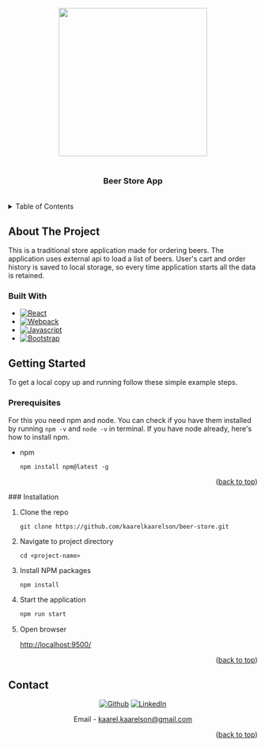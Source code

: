<a name="readme-top"></a>

<!-- PROJECT LOGO -->

<div id="header" align="center">
<img src="https://media3.giphy.com/media/3vDFxcB9vZNNS/giphy.gif?cid=ecf05e47r44lbprmr2u6lgrxd8j9kq8nz5e4f7thq7sd3idv&rid=giphy.gif&ct=g" width="300"/>
<!-- <iframe src="https://giphy.com/embed/DGWAx8d3IkICs" width="480" height="360" frameBorder="0" class="giphy-embed" allowFullScreen></iframe> -->
<!-- <img src="https://media2.giphy.com/media/26rhJJCi5eM781RZuo/giphy.gif?cid=ecf05e47pj98zj2cpamc1dcxxyp5amj8ndh54b7q0kgy3hz2&rid=giphy.gif&ct=s" width="200"/> -->
</div>

<br />

<h3 align="center">Beer Store App</h3>
</div>

 <br />
<!-- TABLE OF CONTENTS -->
<details>
  <summary>Table of Contents</summary>
  <ol>
    <li>
      <a href="#about-the-project">About The Project</a>
      <ul>
        <li><a href="#built-with">Built With</a></li>
      </ul>
    </li>
    <li>
      <a href="#getting-started">Getting Started</a>
      <ul>
        <li><a href="#prerequisites">Prerequisites</a></li>
        <li><a href="#installation">Installation</a></li>
      </ul>
    </li>
    <li><a href="#usage">Usage</a></li>
    <li><a href="#contact">Contact</a></li>
  </ol>
</details>

<!-- ABOUT THE PROJECT -->

## About The Project

<!-- [![Product Name Screen Shot][product-screenshot]](https://example.com) -->

This is a traditional store application made for ordering beers. The application uses external api to load a list of beers. User's cart and order history is saved to local storage, so every time application starts all the data is retained.

### Built With

- [![React][react.js]][react-url]
- [![Webpack][webpack.com]][webpack-url]
- [![Javascript][javascript.com]][javascript-url]
- [![Bootstrap][bootstrap.com]][bootstrap-url]

<!-- GETTING STARTED -->

## Getting Started

To get a local copy up and running follow these simple example steps.

### Prerequisites

For this you need npm and node. You can check if you have them installed by running `npm -v` and `node -v` in terminal. If you have node already, here's how to install npm.

- npm
  ```
  npm install npm@latest -g
  ```

<p align="right">(<a href="#readme-top">back to top</a>)</p>
### Installation

<!-- 1. Get a free API Key at [https://example.com](https://example.com) -->

1. Clone the repo
   ```
   git clone https://github.com/kaarelkaarelson/beer-store.git
   ```
2. Navigate to project directory
   ```
   cd <project-name>
   ```
3. Install NPM packages
   ```sh
   npm install
   ```
4. Start the application
   ```sh
   npm run start
   ```
5. Open browser

   [http://localhost:9500/](http://localhost:9500/)

<p align="right">(<a href="#readme-top">back to top</a>)</p>

## Contact

<div align="center">

[![Github][github.com]][github-url]
[![LinkedIn][linkedin-shield]][linkedin-url]

Email - [kaarel.kaarelson@gmail.com](mailto:kaarel.kaarelson@gmail.com)

</div>

<p align="right">(<a href="#readme-top">back to top</a>)</p>

<!-- MARKDOWN LINKS & IMAGES -->
<!-- https://www.markdownguide.org/basic-syntax/#reference-style-links -->

[contributors-shield]: https://img.shields.io/github/contributors/github_username/repo_name.svg?style=for-the-badge
[contributors-url]: https://github.com/github_username/repo_name/graphs/contributors
[forks-shield]: https://img.shields.io/github/forks/github_username/repo_name.svg?style=for-the-badge
[forks-url]: https://github.com/github_username/repo_name/network/members
[stars-shield]: https://img.shields.io/github/stars/github_username/repo_name.svg?style=for-the-badge
[stars-url]: https://github.com/github_username/repo_name/stargazers
[issues-shield]: https://img.shields.io/github/issues/github_username/repo_name.svg?style=for-the-badge
[issues-url]: https://github.com/github_username/repo_name/issues
[license-shield]: https://img.shields.io/github/license/github_username/repo_name.svg?style=for-the-badge
[license-url]: https://github.com/github_username/repo_name/blob/master/LICENSE.txt

<!-- [linkedin-shield]: https://img.shields.io/badge/-LinkedIn-blue.svg?style=for-the-badge&logo=linkedin&colorB=555 -->

[linkedin-shield]: https://img.shields.io/badge/LinkedIn-0A66C2?logo=linkedin&logoColor=fff&style=for-the-badge
[linkedin-url]: https://www.linkedin.com/in/kaarel-richard-kaarelson-30a820217/
[product-screenshot]: images/screenshot.png
[next.js]: https://img.shields.io/badge/next.js-000000?style=for-the-badge&logo=nextdotjs&logoColor=white
[next-url]: https://nextjs.org/
[react.js]: https://img.shields.io/badge/React-20232A?style=for-the-badge&logo=react&logoColor=61DAFB
[react-url]: https://reactjs.org/
[vue.js]: https://img.shields.io/badge/Vue.js-35495E?style=for-the-badge&logo=vuedotjs&logoColor=4FC08D
[vue-url]: https://vuejs.org/
[angular.io]: https://img.shields.io/badge/Angular-DD0031?style=for-the-badge&logo=angular&logoColor=white
[angular-url]: https://angular.io/
[svelte.dev]: https://img.shields.io/badge/Svelte-4A4A55?style=for-the-badge&logo=svelte&logoColor=FF3E00
[svelte-url]: https://svelte.dev/
[laravel.com]: https://img.shields.io/badge/Laravel-FF2D20?style=for-the-badge&logo=laravel&logoColor=white
[laravel-url]: https://laravel.com
[bootstrap.com]: https://img.shields.io/badge/Bootstrap-563D7C?style=for-the-badge&logo=bootstrap&logoColor=white
[bootstrap-url]: https://getbootstrap.com
[tailwind.com]: https://img.shields.io/badge/Tailwind%20CSS-06B6D4?logo=tailwindcss&logoColor=fff&style=for-the-badge
[tailwind-url]: https://gettailwind.com
[pocketbase.com]: https://img.shields.io/badge/PocketBase-B8DBE4?logo=pocketbase&logoColor=000&style=for-the-badge
[pocketbase-url]: https://getpocketbase.com
[jquery.com]: https://img.shields.io/badge/jQuery-0769AD?style=for-the-badge&logo=jquery&logoColor=white
[javascript.com]: https://img.shields.io/badge/JavaScript-F7DF1E?logo=javascript&logoColor=000&style=for-the-badge
[javascript-url]: https://getjavascript.com
[webpack.com]: https://img.shields.io/badge/Webpack-8DD6F9?logo=webpack&logoColor=000&style=for-the-badge
[webpack-url]: https://getWebpack.com
[gmail.com]: https://img.shields.io/badge/Gmail-EA4335?logo=gmail&logoColor=fff&style=for-the-badge
[gmail-url]: kaarel.kaarelson@gmail.com
[github.com]: https://img.shields.io/badge/GitHub-181717?logo=github&logoColor=fff&style=for-the-badge
[github-url]: https://github.com/kaarelkaarelson
[jquery-url]: https://jquery.com

